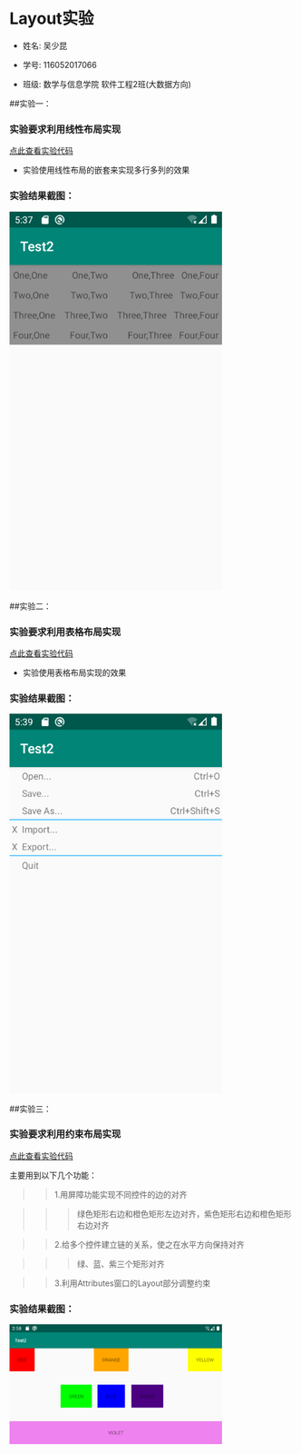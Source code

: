 # Layout实验

* 姓名: 吴少昆</br>

* 学号: 116052017066</br>

* 班级: 数学与信息学院 软件工程2班(大数据方向)</br>

##实验一：

###  实验要求利用线性布局实现

[点此查看实验代码](https://github.com/wushaokun1/LayoutTutorial/blob/master/app/src/main/res/layout/linearlayout.xml)</br>

* 实验使用线性布局的嵌套来实现多行多列的效果

###     实验结果截图：

<img src="https://github.com/wushaokun1/LayoutTutorial/blob/master/screenshots/Screenshot_1583991478.png" width="375" />

##实验二：

###  实验要求利用表格布局实现

[点此查看实验代码](https://github.com/wushaokun1/LayoutTutorial/blob/master/app/src/main/res/layout/tablelayout.xml)</br>

* 实验使用表格布局实现的效果

###     实验结果截图：

<img src="https://github.com/wushaokun1/LayoutTutorial/blob/master/screenshots/Screenshot_1583991549.png" width="375" />

##实验三：

###  实验要求利用约束布局实现

[点此查看实验代码](https://github.com/wushaokun1/LayoutTutorial/blob/master/app/src/main/res/layout/activity_main.xml)</br>

主要用到以下几个功能：</br>

>> 1.用屏障功能实现不同控件的边的对齐</br>

>>> 绿色矩形右边和橙色矩形左边对齐，紫色矩形右边和橙色矩形右边对齐</br>

>> 2.给多个控件建立链的关系，使之在水平方向保持对齐</br>

>>> 绿、蓝、紫三个矩形对齐</br>

>> 3.利用Attributes窗口的Layout部分调整约束</br>

###     实验结果截图：

<img src="https://github.com/wushaokun1/LayoutTutorial/blob/master/screenshots/Screenshot_1584586684.png" width="375" />
